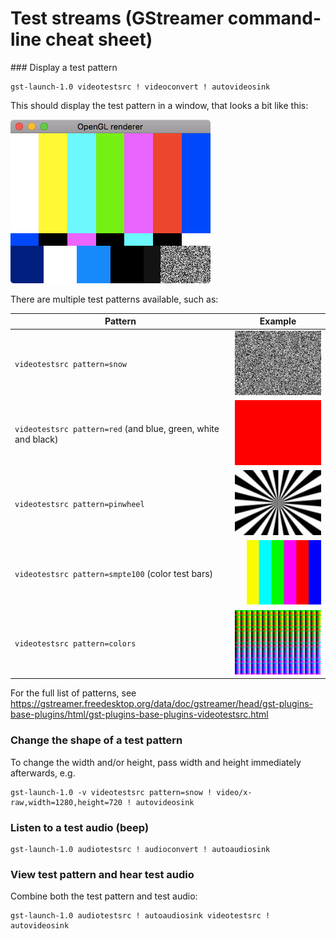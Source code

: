 # Test streams (GStreamer command-line cheat sheet)

### Display a test pattern

```
gst-launch-1.0 videotestsrc ! videoconvert ! autovideosink
```

This should display the test pattern in a window, that looks a
bit like this:

![Test pattern window](images/test-pattern.png "Test pattern window")

There are multiple test patterns available, such as:

| Pattern        | Example           |
| ------------- |:-------------:|
| `videotestsrc pattern=snow`  | ![](images/test_snow.png) |
| `videotestsrc pattern=red` (and blue, green, white and black) | ![](images/test_red.png) |
| `videotestsrc pattern=pinwheel` | ![](images/test_pinwheel.png) |
| `videotestsrc pattern=smpte100` (color test bars) | ![](images/test_smpte100.png) |
| `videotestsrc pattern=colors` | ![](images/test_colors.png) |

For the full list of patterns, see https://gstreamer.freedesktop.org/data/doc/gstreamer/head/gst-plugins-base-plugins/html/gst-plugins-base-plugins-videotestsrc.html

### Change the shape of a test pattern

To change the width and/or height, pass width and height immediately afterwards, e.g.

```
gst-launch-1.0 -v videotestsrc pattern=snow ! video/x-raw,width=1280,height=720 ! autovideosink
```

### Listen to a test audio (beep)

```
gst-launch-1.0 audiotestsrc ! audioconvert ! autoaudiosink
```

### View test pattern and hear test audio

Combine both the test pattern and test audio:

```
gst-launch-1.0 audiotestsrc ! autoaudiosink videotestsrc ! autovideosink
```
